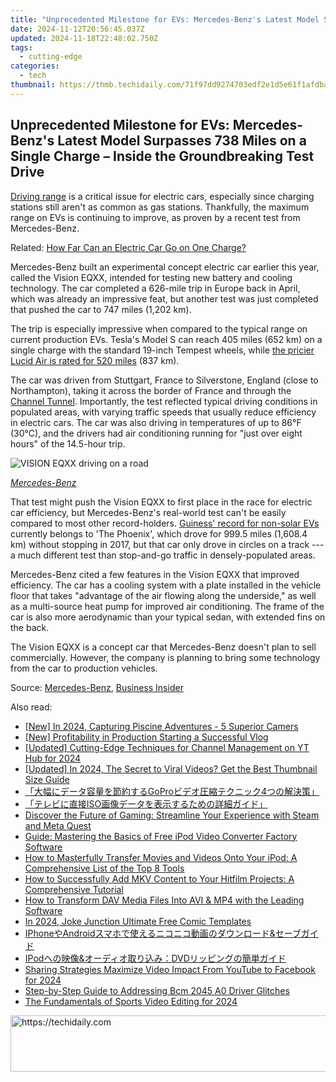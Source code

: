 ```yaml
---
title: "Unprecedented Milestone for EVs: Mercedes-Benz's Latest Model Surpasses 738 Miles on a Single Charge – Inside the Groundbreaking Test Drive"
date: 2024-11-12T20:56:45.037Z
updated: 2024-11-18T22:48:02.750Z
tags:
  - cutting-edge
categories:
  - tech
thumbnail: https://thmb.techidaily.com/71f97dd9274703edf2e1d5e61f1afdbaca75ab6c6c70ddf26d28f8e813f8a89f.jpg
---
```


## Unprecedented Milestone for EVs: Mercedes-Benz's Latest Model Surpasses 738 Miles on a Single Charge – Inside the Groundbreaking Test Drive

[Driving range](https://fox-hovers.techidaily.com/2024-approved-quintessential-scripting-spectrum-8-cinematic-classes/) is a critical issue for electric cars, especially since charging stations still aren't as common as gas stations. Thankfully, the maximum range on EVs is continuing to improve, as proven by a recent test from Mercedes-Benz.

Related: [How Far Can an Electric Car Go on One Charge?](https://fox-hovers.techidaily.com/2024-approved-quintessential-scripting-spectrum-8-cinematic-classes/) 

 Mercedes-Benz built an experimental concept electric car earlier this year, called the Vision EQXX, intended for testing new battery and cooling technology. The car completed a 626-mile trip in Europe back in April, which was already an impressive feat, but another test was just completed that pushed the car to 747 miles (1,202 km).

 The trip is especially impressive when compared to the typical range on current production EVs. Tesla's Model S can reach 405 miles (652 km) on a single charge with the standard 19-inch Tempest wheels, while [the pricier Lucid Air is rated for 520 miles](https://www.reviewgeek.com/97890/outrageously-priced-lucid-air-ev-gets-impressive-520-mile-epa-rated-range/) (837 km).

 The car was driven from Stuttgart, France to Silverstone, England (close to Northampton), taking it across the border of France and through the [Channel Tunnel](https://en.wikipedia.org/wiki/Channel%5FTunnel). Importantly, the test reflected typical driving conditions in populated areas, with varying traffic speeds that usually reduce efficiency in electric cars. The car was also driving in temperatures of up to 86°F (30°C), and the drivers had air conditioning running for "just over eight hours" of the 14.5-hour trip.

![VISION EQXX driving on a road](https://static1.howtogeekimages.com/wordpress/wp-content/uploads/2022/06/22C0215_0161.jpg) 

_[Mercedes-Benz](https://group-media.mercedes-benz.com/marsMediaSite/en/instance/ko.xhtml?oid=53592199)_

 That test might push the Vision EQXX to first place in the race for electric car efficiency, but Mercedes-Benz's real-world test can't be easily compared to most other record-holders. [Guiness' record for non-solar EVs](https://guinnessworldrecords.com/world-records/greatest-distance-by-electric-vehicle-single-charge-%28non-solar%29) currently belongs to 'The Phoenix', which drove for 999.5 miles (1,608.4 km) without stopping in 2017, but that car only drove in circles on a track --- a much different test than stop-and-go traffic in densely-populated areas.

 Mercedes-Benz cited a few features in the Vision EQXX that improved efficiency. The car has a cooling system with a plate installed in the vehicle floor that takes "advantage of the air flowing along the underside," as well as a multi-source heat pump for improved air conditioning. The frame of the car is also more aerodynamic than your typical sedan, with extended fins on the back.

 The Vision EQXX is a concept car that Mercedes-Benz doesn't plan to sell commercially. However, the company is planning to bring some technology from the car to production vehicles.

 Source: [Mercedes-Benz](https://group-media.mercedes-benz.com/marsMediaSite/en/instance/ko.xhtml?oid=53592199), [Business Insider](https://www.businessinsider.com/mercedes-electric-car-longest-range-tesla-model-s-eqs-eqxx-2022-6)

<ins class="adsbygoogle"
     style="display:block"
     data-ad-format="autorelaxed"
     data-ad-client="ca-pub-7571918770474297"
     data-ad-slot="1223367746"></ins>

<ins class="adsbygoogle"
     style="display:block"
     data-ad-client="ca-pub-7571918770474297"
     data-ad-slot="8358498916"
     data-ad-format="auto"
     data-full-width-responsive="true"></ins>

<span class="atpl-alsoreadstyle">Also read:</span>
<div><ul>
<li><a href="https://fox-helps.techidaily.com/new-in-2024-capturing-piscine-adventures-5-superior-camers/"><u>[New] In 2024, Capturing Piscine Adventures - 5 Superior Camers</u></a></li>
<li><a href="https://youtube-stream.techidaily.com/new-profitability-in-production-starting-a-successful-vlog/"><u>[New] Profitability in Production Starting a Successful Vlog</u></a></li>
<li><a href="https://youtube-webster.techidaily.com/ed-cutting-edge-techniques-for-channel-management-on-yt-hub-for-2024/"><u>[Updated] Cutting-Edge Techniques for Channel Management on YT Hub for 2024</u></a></li>
<li><a href="https://youtube-sure.techidaily.com/ed-in-2024-the-secret-to-viral-videos-get-the-best-thumbnail-size-guide/"><u>[Updated] In 2024, The Secret to Viral Videos? Get the Best Thumbnail Size Guide</u></a></li>
<li><a href="https://tech-haven.techidaily.com/gopro4/"><u>「大幅にデータ容量を節約するGoProビデオ圧縮テクニック4つの解決策」</u></a></li>
<li><a href="https://tech-haven.techidaily.com/iso/"><u>「テレビに直接ISO画像データを表示するための詳細ガイド」</u></a></li>
<li><a href="https://games-able.techidaily.com/discover-the-future-of-gaming-streamline-your-experience-with-steam-and-meta-quest/"><u>Discover the Future of Gaming: Streamline Your Experience with Steam and Meta Quest</u></a></li>
<li><a href="https://tech-haven.techidaily.com/guide-mastering-the-basics-of-free-ipod-video-converter-factory-software/"><u>Guide: Mastering the Basics of Free iPod Video Converter Factory Software</u></a></li>
<li><a href="https://tech-haven.techidaily.com/how-to-masterfully-transfer-movies-and-videos-onto-your-ipod-a-comprehensive-list-of-the-top-8-tools/"><u>How to Masterfully Transfer Movies and Videos Onto Your iPod: A Comprehensive List of the Top 8 Tools</u></a></li>
<li><a href="https://tech-haven.techidaily.com/how-to-successfully-add-mkv-content-to-your-hitfilm-projects-a-comprehensive-tutorial/"><u>How to Successfully Add MKV Content to Your Hitfilm Projects: A Comprehensive Tutorial</u></a></li>
<li><a href="https://tech-haven.techidaily.com/how-to-transform-dav-media-files-into-avi-and-mp4-with-the-leading-software/"><u>How to Transform DAV Media Files Into AVI & MP4 with the Leading Software</u></a></li>
<li><a href="https://extra-guidance.techidaily.com/in-2024-joke-junction-ultimate-free-comic-templates/"><u>In 2024, Joke Junction Ultimate Free Comic Templates</u></a></li>
<li><a href="https://tech-haven.techidaily.com/iphoneandroidand/"><u>IPhoneやAndroidスマホで使えるニコニコ動画のダウンロード&セーブガイド</u></a></li>
<li><a href="https://tech-haven.techidaily.com/ipodanddvd/"><u>IPodへの映像&オーディオ取り込み：DVDリッピングの簡単ガイド</u></a></li>
<li><a href="https://youtube-zero.techidaily.com/ng-strategies-maximize-video-impact-from-youtube-to-facebook-for-2024/"><u>Sharing Strategies Maximize Video Impact From YouTube to Facebook for 2024</u></a></li>
<li><a href="https://hardware-updates.techidaily.com/step-by-step-guide-to-addressing-bcm-2045-a0-driver-glitches/"><u>Step-by-Step Guide to Addressing Bcm 2045 A0 Driver Glitches</u></a></li>
<li><a href="https://facebook-video-share.techidaily.com/the-fundamentals-of-sports-video-editing-for-2024/"><u>The Fundamentals of Sports Video Editing for 2024</u></a></li>
</ul></div>

<!-- affiliate ads begin -->
<a href="https://appsumo.8odi.net/c/5597632/2151882/7443" target="_top" id="2151882">
  <img src="//a.impactradius-go.com/display-ad/7443-2151882" border="0" alt="https://techidaily.com" width="600" height="90"/>
</a>
<img height="0" width="0" src="https://appsumo.8odi.net/i/5597632/2151882/7443" style="position:absolute;visibility:hidden;" border="0" />
<!-- affiliate ads end -->

